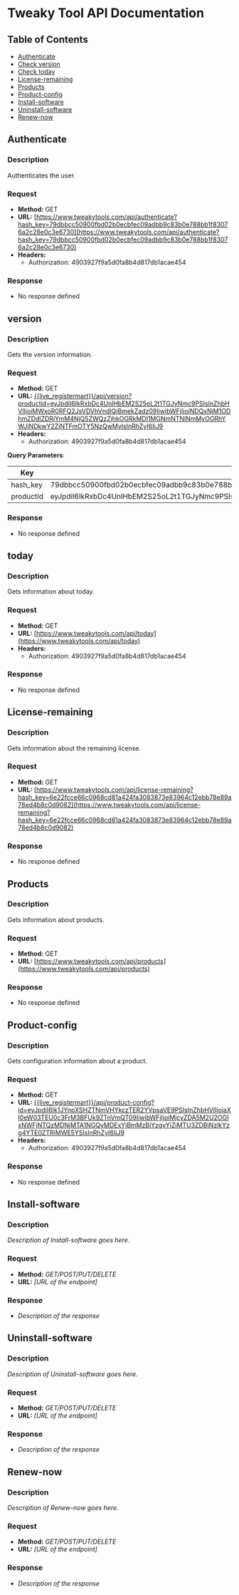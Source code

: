 # Tweaky Tool API Documentation

## Table of Contents
- [Authenticate](#Authenticate)
- [Check version](#version)
- [Check today](#today)
- [License-remaining](#license-remaining)
- [Products](#products)
- [Product-config](#product-config)
- [Install-software](#install-software)
- [Uninstall-software](#uninstall-software)
- [Renew-now](#renew-now)

## Authenticate

### Description
Authenticates the user.

### Request
- **Method:** GET
- **URL:** [https://www.tweakytools.com/api/authenticate?hash_key=79dbbcc50900fbd02b0ecbfec09adbb9c83b0e788bb1f83076a2c28e0c3e6730](https://www.tweakytools.com/api/authenticate?hash_key=79dbbcc50900fbd02b0ecbfec09adbb9c83b0e788bb1f83076a2c28e0c3e6730)
- **Headers:**
  - Authorization: 4903927f9a5d0fa8b4d817db1acae454

### Response
- No response defined

## version

### Description
Gets the version information.

### Request
- **Method:** GET
- **URL:** [{{live_registermart}}/api/version?productid=eyJpdiI6IkRxbDc4UnlHbEM2S25oL2t1TGJyNmc9PSIsInZhbHVlIjoiMWxoR0RFQ2JsVDVhVndIQjBmekZadz09IiwibWFjIjoiNDQxNjM1ODhmZDdlZDRjYmM4NjQ5ZWQzZjhkOGRkMDI1MGNmNTNlNmMyOGRhYWJjNDkwY2ZjNTFmOTY5NzQwMyIsInRhZyI6IiJ9](https://registersmart.io/api/version?productid=eyJpdiI6IkRxbDc4UnlHbEM2S25oL2t1TGJyNmc9PSIsInZhbHVlIjoiMWxoR0RFQ2JsVDVhVndIQjBmekZadz09IiwibWFjIjoiNDQxNjM1ODhmZDdlZDRjYmM4NjQ5ZWQzZjhkOGRkMDI1MGNmNTNlNmMyOGRhYWJjNDkwY2ZjNTFmOTY5NzQwMyIsInRhZyI6IiJ9)
- **Headers:**
  - Authorization: 4903927f9a5d0fa8b4d817db1acae454

**Query Parameters**:

| Key        | Value                                                                                                                                                                                                                                         | Disabled |
|------------|-----------------------------------------------------------------------------------------------------------------------------------------------------------------------------------------------------------------------------------------------|----------|
| hash_key   | 79dbbcc50900fbd02b0ecbfec09adbb9c83b0e788bb1f83076a2c28e0c3e6730                                                                                                                                                                            |          |
| productid  | eyJpdiI6IkRxbDc4UnlHbEM2S25oL2t1TGJyNmc9PSIsInZhbHVlIjoiMWxoR0RFQ2JsVDVhVndIQjBmekZadz09IiwibWFjIjoiNDQxNjM1ODhmZDdlZDRjYmM4NjQ5ZWQzZjhkOGRkMDI1MGNmNTNlNmMyOGRhYWJjNDkwY2ZjNTFmOTY5NzQwMyIsInRhZyI6IiJ9 | true     |

### Response
- No response defined

## today

### Description
Gets information about today.

### Request
- **Method:** GET
- **URL:** [https://www.tweakytools.com/api/today](https://www.tweakytools.com/api/today)
- **Headers:**
  - Authorization: 4903927f9a5d0fa8b4d817db1acae454

### Response
- No response defined

## License-remaining

### Description
Gets information about the remaining license.

### Request
- **Method:** GET
- **URL:** [https://www.tweakytools.com/api/license-remaining?hash_key=6e22fcce66c0968cd81a424fa3083873e83964c12ebb78e89a78ed4b8c0d9082](https://www.tweakytools.com/api/license-remaining?hash_key=6e22fcce66c0968cd81a424fa3083873e83964c12ebb78e89a78ed4b8c0d9082)

### Response
- No response defined

## Products

### Description
Gets information about products.

### Request
- **Method:** GET
- **URL:** [https://www.tweakytools.com/api/products](https://www.tweakytools.com/api/products)

### Response
- No response defined

## Product-config

### Description
Gets configuration information about a product.

### Request
- **Method:** GET
- **URL:** [{{live_registermart}}/api/product-config?id=eyJpdiI6Ik1JYnpXSHZTNmVHYkczTER2YVpsaVE9PSIsInZhbHVlIjoiaXI0eW03TEU0c3FrM3BFUk9ZTnVmQT09IiwibWFjIjoiMjcyZDA5M2U2OGIxNWFjNTQzMDNjMTA1NGQyMDExYjBmMzBjYzgyYjZjMTU3ZDBjNzlkYzg4YTE0ZTRiMWE5YSIsInRhZyI6IiJ9](https://registersmart.io/api/product-config?id=eyJpdiI6Ik1JYnpXSHZTNmVHYkczTER2YVpsaVE9PSIsInZhbHVlIjoiaXI0eW03TEU0c3FrM3BFUk9ZTnVmQT09IiwibWFjIjoiMjcyZDA5M2U2OGIxNWFjNTQzMDNjMTA1NGQyMDExYjBmMzBjYzgyYjZjMTU3ZDBjNzlkYzg4YTE0ZTRiMWE5YSIsInRhZyI6IiJ9)
- **Headers:**
  - Authorization: 4903927f9a5d0fa8b4d817db1acae454

### Response
- No response defined

## Install-software

### Description
*Description of Install-software goes here.*

### Request
- **Method:** *GET/POST/PUT/DELETE*
- **URL:** *[URL of the endpoint]*

### Response
- *Description of the response*

## Uninstall-software

### Description
*Description of Uninstall-software goes here.*

### Request
- **Method:** *GET/POST/PUT/DELETE*
- **URL:** *[URL of the endpoint]*

### Response
- *Description of the response*

## Renew-now

### Description
*Description of Renew-now goes here.*

### Request
- **Method:** *GET/POST/PUT/DELETE*
- **URL:** *[URL of the endpoint]*

### Response
- *Description of the response*
